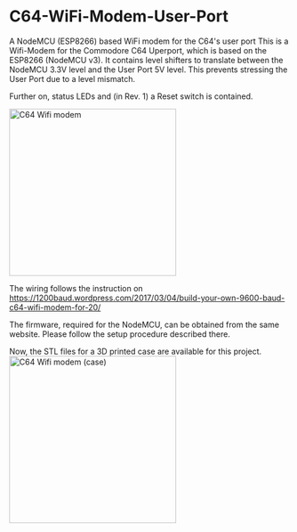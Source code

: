 # C64-WiFi-Modem-User-Port
A NodeMCU (ESP8266) based WiFi modem for the C64's user port
This is a Wifi-Modem for the Commodore C64 Uperport, which is based on the ESP8266 (NodeMCU v3). It contains level shifters to 
translate between the NodeMCU 3.3V level and the User Port 5V level. This prevents stressing the User Port due to a level mismatch.

Further on, status LEDs and (in Rev. 1) a Reset switch is contained.


<img src="https://github.com/svenpetersen1965/C64-WiFi-Modem-User-Port/blob/master/Rev.%200/pictures/2286_-_C64_WiFi_Modem_v0.JPG" width="300" alt="C64 Wifi modem">

The wiring follows the instruction on https://1200baud.wordpress.com/2017/03/04/build-your-own-9600-baud-c64-wifi-modem-for-20/ 

The firmware, required for the NodeMCU, can be obtained from the same website. Please follow the setup procedure described there.

Now, the STL files for a 3D printed case are available for this project.
<img src="https://github.com/svenpetersen1965/C64-WiFi-Modem-User-Port/blob/master/Case/Rev.%200/pictures/2653_WiFiMod_Case.jpg" width="300" alt="C64 Wifi modem (case)">
